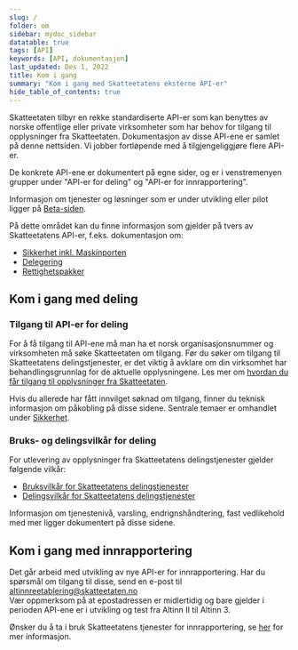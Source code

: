 ```yaml
---
slug: /
folder: om
sidebar: mydoc_sidebar
datatable: true
tags: [API]
keywords: [API, dokumentasjon]
last_updated: Des 1, 2022
title: Kom i gang
summary: "Kom i gang med Skatteetatens eksterne API-er"
hide_table_of_contents: true
---
```


Skatteetaten tilbyr en rekke standardiserte API-er som kan benyttes av norske offentlige eller private virksomheter som har behov for tilgang til opplysninger fra Skatteetaten. Dokumentasjon av disse API-ene er samlet på denne nettsiden. Vi jobber fortløpende med å tilgjengeliggjøre flere API-er.

De konkrete API-ene er dokumentert på egne sider, og er i venstremenyen grupper under "API-er for deling" og "API-er for innrapportering".

Informasjon om tjenester og løsninger som er under utvikling eller pilot ligger på [Beta-siden](https://skatteetaten.github.io/beta-apier/).

På dette området kan du finne informasjon som gjelder på tvers av Skatteetatens API-er, f.eks. dokumentasjon om:
* [Sikkerhet inkl. Maskinporten](./om/sikkerhet.md)
* [Delegering](./om/delegering.md)
* [Rettighetspakker](./om/rettighetspakker.md) 

## Kom i gang med deling

### Tilgang til API-er for deling 

For å få tilgang til API-ene må man ha et norsk organisasjonsnummer og virksomheten må søke Skatteetaten om tilgang. Før du søker om tilgang til Skatteetatens delingstjenester, er det viktig å avklare om din virksomhet har behandlingsgrunnlag for de aktuelle opplysningene. Les mer om [hvordan du får tilgang til opplysninger fra Skatteetaten](https://www.skatteetaten.no/deling/tilgang/).

Hvis du allerede har fått innvilget søknad om tilgang, finner du teknisk informasjon om påkobling på disse sidene. Sentrale temaer er omhandlet under [Sikkerhet](./om/sikkerhet.md).

### Bruks- og delingsvilkår for deling

For utlevering av opplysninger fra Skatteetatens delingstjenester gjelder følgende vilkår:
* [Bruksvilkår for Skatteetatens delingstjenester](https://www.skatteetaten.no/deling/bruksvilkar-for-delingstjenester/)
* [Delingsvilkår for Skatteetatens delingstjenester](https://www.skatteetaten.no/deling/delingsvilkar/)

Informasjon om tjenestenivå, varsling, endrignshåndtering, fast vedlikehold med mer ligger dokumentert på disse sidene.

## Kom i gang med innrapportering

Det går arbeid med utvikling av nye API-er for innrapportering. Har du spørsmål om tilgang til disse, send en e-post til [altinnreetablering\@skatteetaten.no](mailto:altinnreetablering@skatteetaten.no)  
Vær oppmerksom på at epostadressen er midlertidig og bare gjelder  i perioden API-ene er i utvikling og test fra Altinn II til Altinn 3.

Ønsker du å ta i bruk Skatteetatens tjenester for innrapportering, se [her](./anvendelsesomraader/innrapportering-tredjepartsopplysninger.md) for mer informasjon. 




